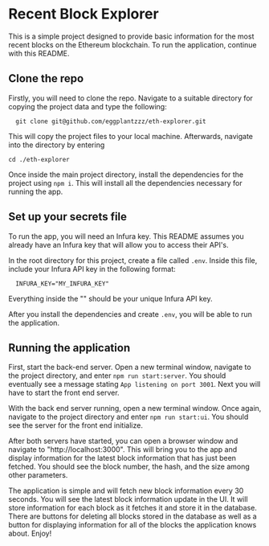 # Recent Block Explorer

This is a simple project designed to provide basic information for the most recent blocks on the Ethereum blockchain.
To run the application, continue with this README.

## Clone the repo

Firstly, you will need to clone the repo. Navigate to a suitable directory for copying the project data
and type the following:
```
  git clone git@github.com/eggplantzzz/eth-explorer.git
```

This will copy the project files to your local machine. Afterwards, navigate into the directory by entering

```
cd ./eth-explorer
```

Once inside the main project directory, install the dependencies for the project using `npm i`. This will install all the
dependencies necessary for running the app.

## Set up your secrets file

To run the app, you will need an Infura key. This README assumes you already have an
Infura key that will allow you to access their API's.

In the root directory for this project, create a file called `.env`. Inside this file, include your Infura API key in the following format:

```
  INFURA_KEY="MY_INFURA_KEY"
```

Everything inside the "" should be your unique Infura API key.

After you install the dependencies and create `.env`, you will be able to run the application.

## Running the application

First, start the back-end server. Open a new terminal window, navigate to the project directory, and enter
`npm run start:server`. You should eventually see a message stating `App listening on port 3001`. Next you will have to
start the front end server.

With the back end server running, open a new terminal window. Once again, navigate to the project directory and enter
`npm run start:ui`. You should see the server for the front end initialize.

After both servers have started, you can open a browser window and navigate to "http://localhost:3000". This will bring
you to the app and display information for the latest block information that has just been fetched. You should see the
block number, the hash, and the size among other parameters.

The application is simple and will fetch new block information every 30 seconds. You will see the latest block information update in the UI. It will store information for each
block as it fetches it and store it in the database. There are buttons for deleting all blocks stored in the database as well
as a button for displaying information for all of the blocks the application knows about. Enjoy!
